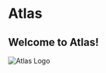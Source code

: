 # Atlas
## Welcome to Atlas!
![Atlas Logo](https://github.com/firebolt-space/atlas/blob/master/images/moon.jpg)
